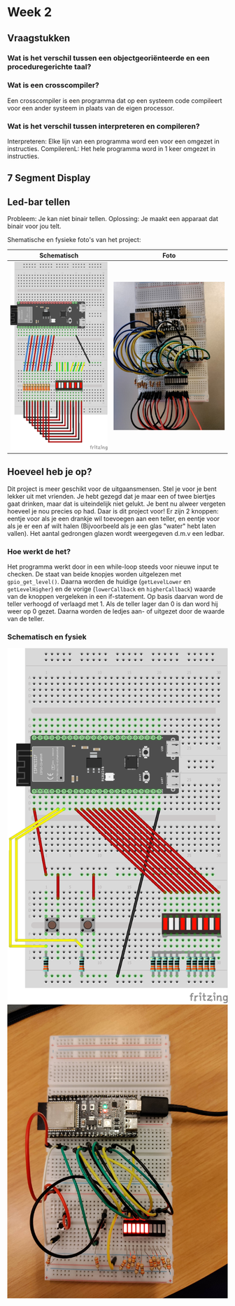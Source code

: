 # Week 2

## Vraagstukken

### Wat is het verschil tussen een objectgeoriënteerde en een proceduregerichte taal?

### Wat is een crosscompiler?

Een crosscompiler is een programma dat op een systeem code compileert voor een ander systeem in plaats van de eigen processor.

### Wat is het verschil tussen interpreteren en compileren?

Interpreteren: Elke lijn van een programma word een voor een omgezet in instructies.
CompilerenL: Het hele programma word in 1 keer omgezet in instructies.

## 7 Segment Display

## Led-bar tellen

Probleem: Je kan niet binair tellen. Oplossing: Je maakt een apparaat dat binair voor jou telt.

Shematische en fysieke foto's van het project:

Schematisch | Foto
-|-
![schematisch](../assets/led-bar-tellen/led_bar_tellen_bb.png)|![fysiek](../assets/led-bar-tellen/led_bar_tellen_photo.png)

## Hoeveel heb je op?

Dit project is meer geschikt voor de uitgaansmensen. Stel je voor je bent lekker uit met vrienden. Je hebt gezegd dat je maar een of twee biertjes gaat drinken, maar dat is uiteindelijk niet gelukt. Je bent nu alweer vergeten hoeveel je nou precies op had. Daar is dit project voor! Er zijn 2 knoppen: eentje voor als je een drankje wil toevoegen aan een teller, en eentje voor als je er een af wilt halen (Bijvoorbeeld als je een glas "water" hebt laten vallen). Het aantal gedrongen glazen wordt weergegeven d.m.v een ledbar.

### Hoe werkt de het?

Het programma werkt door in een while-loop steeds voor nieuwe input te checken. De staat van beide knopjes worden uitgelezen met `gpio_get_level()`. Daarna worden de huidige (`getLevelLower` en `getLevelHigher`) en de vorige (`lowerCallback` en `higherCallback`) waarde van de knoppen vergeleken in een if-statement. Op basis daarvan word de teller verhoogd of verlaagd met 1. Als de teller lager dan 0 is dan word hij weer op 0 gezet. Daarna worden de ledjes aan- of uitgezet door de waarde van de teller.

### Schematisch en fysiek

![shematisch](../assets/hoeveel-heb-je-op/hoeveel-heb-je-op_bb.png)
![fysiek](../assets/hoeveel-heb-je-op/hoeveel-heb-je-op_fysiek.jpg)

